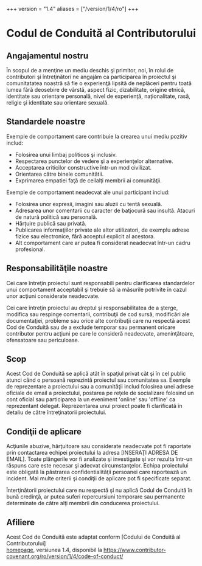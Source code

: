 +++
version = "1.4"
aliases = ["/version/1/4/ro"]
+++

# Codul de Conduită al Contributorului

## Angajamentul nostru 

În scopul de a menţine un mediu deschis şi primitor, noi, în rolul de contributori
şi întreţinători ne angajăm ca participarea în proiectul şi comunitatatea noastră
să fie o experienţă lipsită de neplăceri pentru toată lumea fără deosebire de vârstă,
aspect fizic, dizabilitate, origine etnică, identitate sau orientare personală, nivel
de experienţă, naţionalitate, rasă, religie şi identitate sau orientare sexuală.

## Standardele noastre

Exemple de comportament care contribuie la crearea unui mediu pozitiv includ:

* Folosirea unui limbaj politicos şi inclusiv.
* Respectarea punctelor de vedere şi a experienţelor alternative.
* Acceptarea criticilor constructive într-un mod civilizat.
* Orientarea către binele comunitătii.
* Exprimarea empatiei faţă de ceilalţi membrii ai comunităţii.

Exemple de comportament neadecvat ale unui participant includ:

* Folosirea unor expresii, imagini sau aluzii cu tentă sexuală.
* Adresarea unor comentarii cu caracter de batjocură sau insultă. Atacuri de natură
politică sau personală.
* Hărţuire publică sau privată.
* Publicarea informaţiilor private ale altor utilizatori, de exemplu adrese fizice
sau electronice, fără acceptul explicit al acestora.
* Alt comportament care ar putea fi considerat neadecvat într-un cadru profesional.

## Responsabilităţile noastre

Cei care întreţin proiectul sunt responsabili pentru clarificarea standardelor unui
comportament acceptabil şi trebuie să ia măsurile potrivite în cazul unor acţiuni
considerate neadecvate.

Cei care întreţin proiectul au dreptul şi responsabilitatea de a şterge, modifica
sau respinge comentarii, contribuţii de cod sursă, modificări ale documentaţiei,
probleme sau orice alte contribuţii care nu respectă acest Cod de Conduită sau de a
exclude temporar sau permanent oricare contributor pentru acţiuni pe care le
consideră neadecvate, ameninţătoare, ofensatoare sau periculoase.

## Scop

Acest Cod de Conduită se aplică atât în spaţiul privat cât şi în cel public atunci
când o persoană reprezintă proiectul sau comunitatea sa. Exemple de reprezentare a
proiectului sau a comunităţii includ folosirea unei adrese oficiale de email a
proiectului, postarea pe reţele de socializare folosind un cont oficial sau participarea
la un eveniment 'online' sau 'offline' ca reprezentant delegat. Reprezentarea
unui proiect poate fi clarificată în detaliu de către întreţinatorii proiectului.                                 

## Condiţii de aplicare

Acţiunile abuzive, hărţuitoare sau considerate neadecvate pot fi raportate prin
contactarea echipei proiectului la adresa [INSERAŢI ADRESA DE EMAIL]. Toate plângerile
vor fi analizate şi investigate şi vor rezulta într-un răspuns care este necesar şi
adecvat circumstanţelor. Echipa proiectului este obligată la păstrarea confidentialităţii
persoanei care raportează un incident. Mai multe criterii şi condiţii de aplicare pot fi
specificate separat.

Înterţinătorii proiectului care nu respectă şi nu aplică Codul de Conduită în bună
credinţă, ar putea suferi repercursiuni temporare sau permanente determinate de către
alţi membrii din conducerea proiectului.                       

## Afiliere

Acest Cod de Conduită este adaptat conform [Codului de Conduită al Contributorului]  
[homepage], versiunea 1.4, disponibil la https://www.contributor-covenant.org/ro/version/1/4/code-of-conduct/

[homepage]: https://www.contributor-covenant.org
